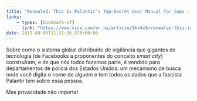 ```yaml
---
title: "Revealed: This Is Palantir’s Top-Secret User Manual for Cops - VICE"
links:
    - types: [bookmark-of]
      link: "https://www.vice.com/en_us/article/9kx4z8/revealed-this-is-palantirs-top-secret-user-manual-for-cops"
date: 2019-08-05T11:21:30.578+00:00
---
```


Sobre como o sistema global distribuído de vigilância que gigantes de tecnologia (de Facebooks a proponentes do conceito _smart city_) construíram, e de que nós todos fazemos parte, é vendido para departamentos de polícia dos Estados Unidos: um mecanismo de busca onde você digita o nome de alguém e tem todos os dados que a fascista Palantir tem sobre essa pessoa.

Mas privacidade não importa!
